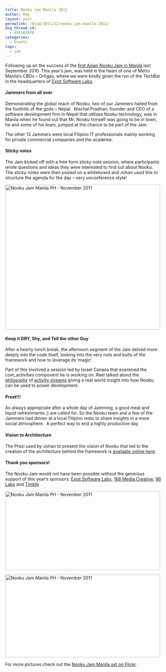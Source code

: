 ```yaml
---
title: Nooku Jam Manila 2011
author: Rey
layout: post
permalink: /blog/2011/12/nooku-jam-manila-2011/
dsq_thread_id:
  - 495163970
categories:
  - Events
tags:
  - jam
---
```

<div>
  <p>
    Following up on the success of the <a href="http://blog.nooku.org/2010/10/jamming-in-manila-with-nooku/">first Asian Nooku Jam in Manila</a> last September 2010. This year’s jam, was held in the heart of one of Metro Manila’s CBDs &#8211; Ortigas, where we were kindly given the run of the TechBar in the headquarters of <a href="http://www.exist.com/">Exist Software Labs</a>.
  </p>
  
  <h4 dir="ltr">
    Jammers from all over
  </h4>
  
  <p>
    Demonstrating the global reach of Nooku, two of our Jammers hailed from the foothills of the gods &#8211; Nepal.  Nischal Pradhan, founder and CEO of a software development firm in Nepal that utilizes Nooku technology, was in Manila when he found out that Mr. Nooku himself was going to be in town, he and some of his team, jumped at the chance to be part of the Jam.
  </p>
  
  <p>
    The other 13 Jammers were local Filipino IT professionals mainly working for private commercial companies and the academe.
  </p>
  
  <h4 dir="ltr">
    Sticky notes
  </h4>
  
  <p>
    The Jam kicked off with a free form sticky note session, where participants wrote questions and ideas they were interested to find out about Nooku. The sticky notes were then posted on a whiteboard and Johan used this to structure the agenda for the day &#8211; very unconference style!
  </p>
  
  <p>
    <!--more-->
  </p>
  
  <p>
    <a title="Nooku Jam Manila PH - November 2011 by Nooku, on Flickr" href="http://www.flickr.com/photos/nooku/6460102389/"><img src="http://farm8.staticflickr.com/7143/6460102389_0571bafd18.jpg" alt="Nooku Jam Manila PH - November 2011" width="500" height="468" /></a>
  </p>
  
  <h4 dir="ltr">
    Keep it DRY, Shy, and Tell the other Guy
  </h4>
  
  <p>
    After a hearty lunch break, the afternoon segment of the Jam delved more deeply into the code itself, looking into the very nuts and bolts of the framework and how to leverage its ‘magic’.
  </p>
  
  <p>
    Part of this involved a session led by Israel Canasa that examined the com_activities component he is working on. Rael talked about the <a href="http://www.slideshare.net/factoryjoe/socialism-activity-streams-federating-the-social-web">philosophy</a> of <a href="http://activitystrea.ms/">activity streams</a> giving a real world insight into how Nooku can be used to power development.
  </p>
  
  <h4 dir="ltr">
    Prost!!!
  </h4>
  
  <p>
    As always appropriate after a whole day of Jamming, a good meal and liquid refreshments ;) are called for. So the Nooku team and a few of the Jammers had dinner at a local Filipino resto to share insights in a more social atmosphere.  A perfect way to end a highly productive day.
  </p>
  
  <h4 dir="ltr">
    Vision to Architecture
  </h4>
  
  <p>
    The Prezi used by Johan to present the vision of Nooku that led to the creation of the architecture behind the framework is <a href="http://prezi.com/y8xf4syr9yrr/nooku-from-vision-to-architecture/">available online here</a>.
  </p>
  
  <h4 dir="ltr">
    Thank you sponsors!
  </h4>
  
  <p>
    The Nooku Jam would not have been possible without the generous support of this year’s sponsors: <a href="http://www.exist.com/">Exist Software Labs</a>, <a href="http://168media.net/">168 Media Creative</a>, <a href="http://www.98labs.com/">98 Labs</a> and <a href="http://www.timble.net">Timble</a>
  </p>
  
  <p>
    <a title="Nooku Jam Manila PH - November 2011 by Nooku, on Flickr" href="http://www.flickr.com/photos/nooku/6460148047/"><img src="http://farm8.staticflickr.com/7019/6460148047_568d5cdff4.jpg" alt="Nooku Jam Manila PH - November 2011" width="500" height="255" /></a>
  </p>
  
  <p>
    <a title="Nooku Jam Manila PH - November 2011 by Nooku, on Flickr" href="http://www.flickr.com/photos/nooku/6460150139/"><img src="http://farm8.staticflickr.com/7013/6460150139_5c03314efb.jpg" alt="Nooku Jam Manila PH - November 2011" width="500" height="267" /></a>
  </p>
  
  <p>
    For more pictures check out the <a href="http://www.flickr.com/photos/nooku/sets/72157628291236103/">Nooku Jam Manila set on Flickr</a>.
  </p>
</div>